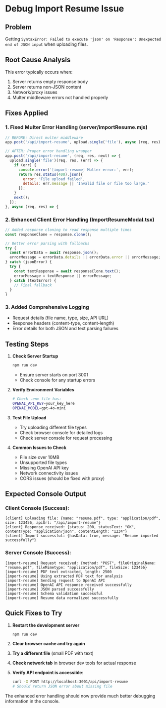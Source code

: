 # Debug Import Resume Issue

## Problem
Getting `SyntaxError: Failed to execute 'json' on 'Response': Unexpected end of JSON input` when uploading files.

## Root Cause Analysis
This error typically occurs when:
1. Server returns empty response body
2. Server returns non-JSON content
3. Network/proxy issues
4. Multer middleware errors not handled properly

## Fixes Applied

### 1. **Fixed Multer Error Handling** (server/importResume.mjs)
```javascript
// BEFORE: Direct multer middleware
app.post('/api/import-resume', upload.single('file'), async (req, res) => {

// AFTER: Proper error handling wrapper
app.post('/api/import-resume', (req, res, next) => {
  upload.single('file')(req, res, (err) => {
    if (err) {
      console.error('[import-resume] Multer error:', err);
      return res.status(400).json({ 
        error: 'File upload failed',
        details: err.message || 'Invalid file or file too large.'
      });
    }
    next();
  });
}, async (req, res) => {
```

### 2. **Enhanced Client Error Handling** (ImportResumeModal.tsx)
```javascript
// Added response cloning to read response multiple times
const responseClone = response.clone();

// Better error parsing with fallbacks
try {
  const errorData = await response.json();
  errorMessage = errorData.details || errorData.error || errorMessage;
} catch (jsonError) {
  try {
    const textResponse = await responseClone.text();
    errorMessage = textResponse || errorMessage;
  } catch (textError) {
    // Final fallback
  }
}
```

### 3. **Added Comprehensive Logging**
- Request details (file name, type, size, API URL)
- Response headers (content-type, content-length)
- Error details for both JSON and text parsing failures

## Testing Steps

1. **Check Server Startup**
   ```bash
   npm run dev
   ```
   - Ensure server starts on port 3001
   - Check console for any startup errors

2. **Verify Environment Variables**
   ```bash
   # Check .env file has:
   OPENAI_API_KEY=your_key_here
   OPENAI_MODEL=gpt-4o-mini
   ```

3. **Test File Upload**
   - Try uploading different file types
   - Check browser console for detailed logs
   - Check server console for request processing

4. **Common Issues to Check**
   - File size over 10MB
   - Unsupported file types
   - Missing OpenAI API key
   - Network connectivity issues
   - CORS issues (should be fixed with proxy)

## Expected Console Output

### Client Console (Success):
```
[client] Uploading file: {name: "resume.pdf", type: "application/pdf", size: 123456, apiUrl: "/api/import-resume"}
[client] Response received: {status: 200, statusText: "OK", contentType: "application/json", contentLength: "1234"}
[client] Import successful: {hasData: true, message: "Resume imported successfully"}
```

### Server Console (Success):
```
[import-resume] Request received: {method: "POST", fileOriginalName: "resume.pdf", fileMimetype: "application/pdf", fileSize: 123456}
[import-resume] PDF text extracted, length: 2500
[import-resume] Using extracted PDF text for analysis
[import-resume] Sending request to OpenAI API
[import-resume] OpenAI API response received successfully
[import-resume] JSON parsed successfully
[import-resume] Schema validation successful
[import-resume] Resume data normalized successfully
```

## Quick Fixes to Try

1. **Restart the development server**
   ```bash
   npm run dev
   ```

2. **Clear browser cache and try again**

3. **Try a different file** (small PDF with text)

4. **Check network tab** in browser dev tools for actual response

5. **Verify API endpoint is accessible**:
   ```bash
   curl -X POST http://localhost:3001/api/import-resume
   # Should return JSON error about missing file
   ```

The enhanced error handling should now provide much better debugging information in the console.



